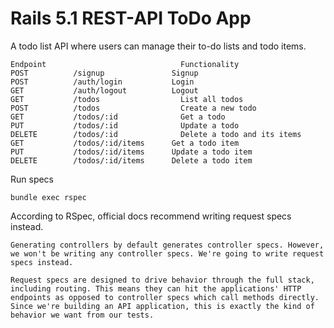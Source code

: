 # Rails 5.1 REST-API ToDo App
A todo list API where users can manage their to-do lists and todo items.
```
Endpoint 	                          Functionality
POST          /signup 	            Signup
POST          /auth/login 	        Login
GET           /auth/logout 	        Logout
GET           /todos 	              List all todos
POST          /todos 	              Create a new todo
GET           /todos/:id 	          Get a todo
PUT           /todos/:id 	          Update a todo
DELETE        /todos/:id 	          Delete a todo and its items
GET           /todos/:id/items 	    Get a todo item
PUT           /todos/:id/items 	    Update a todo item
DELETE        /todos/:id/items 	    Delete a todo item
```

Run specs
```
bundle exec rspec
```
According to RSpec, official docs recommend writing request specs instead.
```
Generating controllers by default generates controller specs. However, we won't be writing any controller specs. We're going to write request specs instead.

Request specs are designed to drive behavior through the full stack, including routing. This means they can hit the applications' HTTP endpoints as opposed to controller specs which call methods directly. Since we're building an API application, this is exactly the kind of behavior we want from our tests.
```
